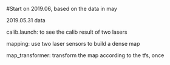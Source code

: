 #Start on 2019.06, based on the data in may


2019.05.31 data

calib.launch:      to see the calib result of two lasers

mapping:           use two laser sensors to build a dense map

map_transformer:   transform the map according to the tfs, once

